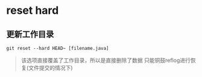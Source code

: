 # reset hard

## 更新工作目录

```shell
git reset --hard HEAD~ [filename.java]
```

> 该选项直接覆盖了工作目录，所以是直接删除了数据
> 只能铜鼓reflog进行恢复(文件提交的情况下)
